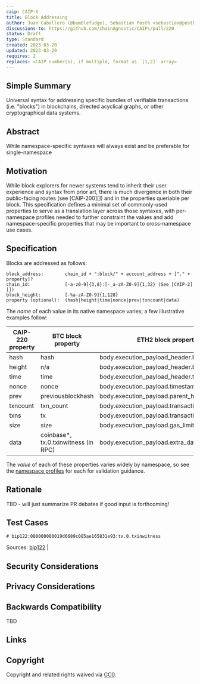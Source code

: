 ```yaml
---
caip: CAIP-X
title: Block Addressing
author: Juan Caballero (@bumblefudge), Sebastian Posth <sebastian@posth.com>, and Antonio Antonioni (@ntn-x2)
discussions-to: https://github.com/chainAgnostic/CAIPs/pull/220
status: Draft
type: Standard
created: 2023-03-20
updated: 2023-03-20
requires: 2
replaces: <CAIP number(s); if multiple, format as `[1,2]` array>
---
```


## Simple Summary
<!--"If you can't explain it simply, you don't understand it well enough." Provide a simplified and layman-accessible explanation of the CAIP.-->
Universal syntax for addressing specific bundles of verifiable transactions
(i.e. "blocks") in blockchains, directed acyclical graphs, or other
cryptographical data systems.

## Abstract
<!--A short (~200 word) description of the technical issue being addressed.-->
While namespace-specific syntaxes will always exist and be preferable for single-namespace 

## Motivation
<!--The motivation is critical for CAIP. It should clearly explain why the state of the art is inadequate to address the problem that the CAIP solves. CAIP submissions without sufficient motivation may be rejected outright.-->
While block explorers for newer systems tend to inherit their user experience
and syntax from prior art, there is much divergence in both their public-facing
routes (see [CAIP-200][]) and in the properties queriable per block. This
specification defines a minimal set of commonly-used properties to serve as a
translation layer across those syntaxes, with per-namespace profiles needed to
further constraint the values and add namespace-specific properties that may be
important to cross-namespace use cases.

## Specification
<!--The technical specification should describe the standard in detail. The specification should be detailed enough to allow competing, interoperable implementations. -->
Blocks are addressed as follows:

```
block_address:        chain_id + ":block/" + account_address + ["." + property]?
chain_id:             [-a-z0-9]{3,8}:[-_a-zA-Z0-9]{1,32} (See [CAIP-2][])
block_height:         [-%a-zA-Z0-9]{1,128}
property (optional):  (hash|height|time|nonce|prev|txncount|data)
```

The *name* of each value in its native namespace varies; a few illustrative
examples follow:

|CAIP-220 property|BTC block property|ETH2 block property|
|---|---|---|
|hash|hash|body.execution_payload_header.block_hash|
|height|n/a|body.execution_payload_header.block_number|
|time|time|body.execution_payload_header.timestamp|
|nonce|nonce|body.execution_payload.timestamp.prev_randao|
|prev|previousblockhash|body.execution_payload.parent_hash|
|txncount|txn_count|body.execution_payload.transactions.length*|
|txns|tx|body.execution_payload.transactions|
|size|size|body.execution_payload.gas_limit|
|data|coinbase*, tx.0.txinwitness (in RPC)|body.execution_payload.extra_data|

The *value* of each of these properties varies widely by namespace, so see the
[namespace profiles][namespaces] for each for validation guidance.

## Rationale
<!--The rationale fleshes out the specification by describing what motivated the design and why particular design decisions were made. It should describe alternate designs that were considered and related work, e.g. how the feature is supported in other languages. The rationale may also provide evidence of consensus within the community, and should discuss important objections or concerns raised during discussion.-->
TBD - will just summarize PR debates if good input is forthcoming!

## Test Cases
<!--Please add diverse test cases here if applicable. Any normative definition of an interface requires test cases to be implementable. -->

```
# bip122:000000000019d6689c085ae165831e93:tx.0.txinwitness

```
Sources: [bip122](https://www.blockchain.com/explorer/blocks/btc/0) | 

## Security Considerations
<!--Please add an explicit list of intra-actor assumptions and known risk factors if applicable. Any normative definition of an interface requires these to be implementable; assumptions and risks should be at both individual interaction/use-case scale and systemically, should the interface specified gain ecosystem-namespace adoption. -->

## Privacy Considerations
<!--Please add an explicit list of intra-actor assumptions and known risk factors if applicable. Any normative definition of an interface requires these to be implementable; assumptions and risks should be at both individual interaction/use-case scale and systemically, should the interface specified gain ecosystem-namespace adoption. -->

## Backwards Compatibility
<!--All CAIPs that introduce backwards incompatibilities must include a section describing these incompatibilities and their severity. The CAIP must explain how the author proposes to deal with these incompatibilities. CAIP submissions without a sufficient backwards compatibility treatise may be rejected outright.-->
TBD

## Links
<!--Links to external resources that help understanding the CAIP better. This can e.g. be links to existing implementations.-->

[namespaces]: https://namespaces.chainagnostic.org/

## Copyright
Copyright and related rights waived via [CC0](../LICENSE).
